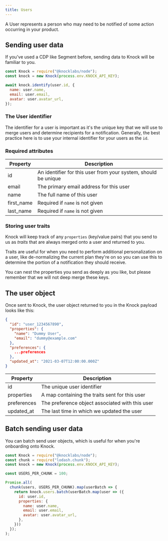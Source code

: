 ```yaml
---
title: Users
---
```


A User represents a person who may need to be notified of some action occurring in your
product.

## Sending user data

If you've used a CDP like Segment before, sending data to Knock will be familiar to you.

```js
const Knock = require("@knocklabs/node");
const knock = new Knock(process.env.KNOCK_API_KEY);

await knock.identify(user.id, {
  name: user.name,
  email: user.email,
  avatar: user.avatar_url,
});
```

### The User identifier

The identifier for a user is important as it's the unique key that we will use to merge users and
determine recipients for a notification. Generally, the best practice here is to use your internal
identifier for your users as the `id`.

### Required attributes

| Property   | Description                                                    |
| ---------- | -------------------------------------------------------------- |
| id         | An identifier for this user from your system, should be unique |
| email      | The primary email address for this user                        |
| name       | The full name of this user                                     |
| first_name | Required if `name` is not given                                |
| last_name  | Required if `name` is not given                                |

### Storing user traits

Knock will keep track of any `properties` (key/value pairs) that you send to us as _traits_
that are always merged onto a user and returned to you.

Traits are useful for when you need to perform additional personalization on a user, like de-normalizing
the current plan they're on so you can use this to determine the portion of a notification they should receive.

You can nest the properties you send as deeply as you like, but please remember that
we will not deep merge these keys.

## The user object

Once sent to Knock, the user object returned to you in the Knock payload looks like this:

```json
{
  "id": "user_1234567890",
  "properties": {
    "name": "Dummy User",
    "email": "dummy@example.com"
  },
  "preferences": {
    ...preferences
  },
  "updated_at": "2021-03-07T12:00:00.000Z"
}
```

| Property    | Description                                     |
| ----------- | ----------------------------------------------- |
| id          | The unique user identifier                      |
| properties  | A map containing the traits sent for this user  |
| preferences | The preference object associated with this user |
| updated_at  | The last time in which we updated the user      |

## Batch sending user data

You can batch send user objects, which is useful for when you're onboarding onto Knock.

```js
const Knock = require("@knocklabs/node");
const chunk = require("lodash.chunk");
const knock = new Knock(process.env.KNOCK_API_KEY);

const USERS_PER_CHUNK = 100;

Promise.all(
  chunk(users, USERS_PER_CHUNK).map(userBatch => {
    return knock.users.batch(userBatch.map(user => ({
      id: user.id,
      properties: {
        name: user.name,
        email: user.email,
        avatar: user.avatar_url,
      },
    }))
  });
);
```
